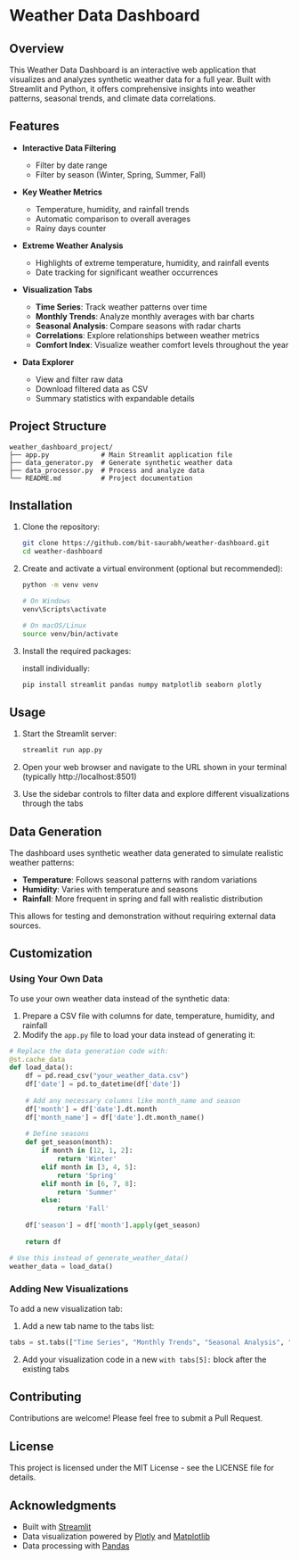 # Weather Data Dashboard

## Overview

This Weather Data Dashboard is an interactive web application that visualizes and analyzes synthetic weather data for a full year. Built with Streamlit and Python, it offers comprehensive insights into weather patterns, seasonal trends, and climate data correlations.

## Features

- **Interactive Data Filtering**
  - Filter by date range
  - Filter by season (Winter, Spring, Summer, Fall)
  
- **Key Weather Metrics**
  - Temperature, humidity, and rainfall trends
  - Automatic comparison to overall averages
  - Rainy days counter
  
- **Extreme Weather Analysis**
  - Highlights of extreme temperature, humidity, and rainfall events
  - Date tracking for significant weather occurrences
  
- **Visualization Tabs**
  - **Time Series**: Track weather patterns over time
  - **Monthly Trends**: Analyze monthly averages with bar charts
  - **Seasonal Analysis**: Compare seasons with radar charts
  - **Correlations**: Explore relationships between weather metrics
  - **Comfort Index**: Visualize weather comfort levels throughout the year
  
- **Data Explorer**
  - View and filter raw data
  - Download filtered data as CSV
  - Summary statistics with expandable details

## Project Structure

```
weather_dashboard_project/
├── app.py             # Main Streamlit application file
├── data_generator.py  # Generate synthetic weather data
├── data_processor.py  # Process and analyze data
└── README.md          # Project documentation
```

## Installation

1. Clone the repository:
   ```bash
   git clone https://github.com/bit-saurabh/weather-dashboard.git
   cd weather-dashboard
   ```

2. Create and activate a virtual environment (optional but recommended):
   ```bash
   python -m venv venv
   
   # On Windows
   venv\Scripts\activate
   
   # On macOS/Linux
   source venv/bin/activate
   ```

3. Install the required packages:
   
    install individually:
   ```bash
   pip install streamlit pandas numpy matplotlib seaborn plotly
   ```

## Usage

1. Start the Streamlit server:
   ```bash
   streamlit run app.py
   ```

2. Open your web browser and navigate to the URL shown in your terminal (typically http://localhost:8501)

3. Use the sidebar controls to filter data and explore different visualizations through the tabs

## Data Generation

The dashboard uses synthetic weather data generated to simulate realistic weather patterns:

- **Temperature**: Follows seasonal patterns with random variations
- **Humidity**: Varies with temperature and seasons
- **Rainfall**: More frequent in spring and fall with realistic distribution

This allows for testing and demonstration without requiring external data sources.

## Customization

### Using Your Own Data

To use your own weather data instead of the synthetic data:

1. Prepare a CSV file with columns for date, temperature, humidity, and rainfall
2. Modify the `app.py` file to load your data instead of generating it:

```python
# Replace the data generation code with:
@st.cache_data
def load_data():
    df = pd.read_csv("your_weather_data.csv")
    df['date'] = pd.to_datetime(df['date'])
    
    # Add any necessary columns like month_name and season
    df['month'] = df['date'].dt.month
    df['month_name'] = df['date'].dt.month_name()
    
    # Define seasons
    def get_season(month):
        if month in [12, 1, 2]:
            return 'Winter'
        elif month in [3, 4, 5]:
            return 'Spring'
        elif month in [6, 7, 8]:
            return 'Summer'
        else:
            return 'Fall'
    
    df['season'] = df['month'].apply(get_season)
    
    return df

# Use this instead of generate_weather_data()
weather_data = load_data()
```

### Adding New Visualizations

To add a new visualization tab:

1. Add a new tab name to the tabs list:
```python
tabs = st.tabs(["Time Series", "Monthly Trends", "Seasonal Analysis", "Correlations", "Comfort Index", "Your New Tab"])
```

2. Add your visualization code in a new `with tabs[5]:` block after the existing tabs

## Contributing

Contributions are welcome! Please feel free to submit a Pull Request.

## License

This project is licensed under the MIT License - see the LICENSE file for details.

## Acknowledgments

- Built with [Streamlit](https://streamlit.io/)
- Data visualization powered by [Plotly](https://plotly.com/) and [Matplotlib](https://matplotlib.org/)
- Data processing with [Pandas](https://pandas.pydata.org/)